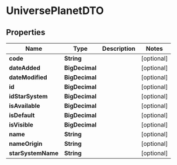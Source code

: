 

# UniversePlanetDTO


## Properties

| Name | Type | Description | Notes |
|------------ | ------------- | ------------- | -------------|
|**code** | **String** |  |  [optional] |
|**dateAdded** | **BigDecimal** |  |  [optional] |
|**dateModified** | **BigDecimal** |  |  [optional] |
|**id** | **BigDecimal** |  |  [optional] |
|**idStarSystem** | **BigDecimal** |  |  [optional] |
|**isAvailable** | **BigDecimal** |  |  [optional] |
|**isDefault** | **BigDecimal** |  |  [optional] |
|**isVisible** | **BigDecimal** |  |  [optional] |
|**name** | **String** |  |  [optional] |
|**nameOrigin** | **String** |  |  [optional] |
|**starSystemName** | **String** |  |  [optional] |



